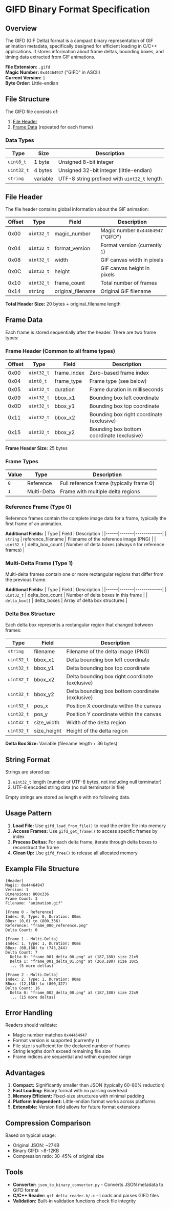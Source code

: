 # GIFD Binary Format Specification

## Overview

The GIFD (GIF Delta) format is a compact binary representation of GIF animation metadata, specifically designed for efficient loading in C/C++ applications. It stores information about frame deltas, bounding boxes, and timing data extracted from GIF animations.

**File Extension:** `.gifd`  
**Magic Number:** `0x44464947` ("GIFD" in ASCII)  
**Current Version:** `1`  
**Byte Order:** Little-endian  

## File Structure

The GIFD file consists of:
1. [File Header](#file-header)
2. [Frame Data](#frame-data) (repeated for each frame)

### Data Types

| Type | Size | Description |
|------|------|-------------|
| `uint8_t` | 1 byte | Unsigned 8-bit integer |
| `uint32_t` | 4 bytes | Unsigned 32-bit integer (little-endian) |
| `string` | variable | UTF-8 string prefixed with `uint32_t` length |

## File Header

The file header contains global information about the GIF animation:

| Offset | Type | Field | Description |
|--------|------|-------|-------------|
| 0x00 | `uint32_t` | magic_number | Magic number `0x44464947` ("GIFD") |
| 0x04 | `uint32_t` | format_version | Format version (currently `1`) |
| 0x08 | `uint32_t` | width | GIF canvas width in pixels |
| 0x0C | `uint32_t` | height | GIF canvas height in pixels |
| 0x10 | `uint32_t` | frame_count | Total number of frames |
| 0x14 | `string` | original_filename | Original GIF filename |

**Total Header Size:** 20 bytes + original_filename length

## Frame Data

Each frame is stored sequentially after the header. There are two frame types:

### Frame Header (Common to all frame types)

| Offset | Type | Field | Description |
|--------|------|-------|-------------|
| 0x00 | `uint32_t` | frame_index | Zero-based frame index |
| 0x04 | `uint8_t` | frame_type | Frame type (see below) |
| 0x05 | `uint32_t` | duration | Frame duration in milliseconds |
| 0x09 | `uint32_t` | bbox_x1 | Bounding box left coordinate |
| 0x0D | `uint32_t` | bbox_y1 | Bounding box top coordinate |
| 0x11 | `uint32_t` | bbox_x2 | Bounding box right coordinate (exclusive) |
| 0x15 | `uint32_t` | bbox_y2 | Bounding box bottom coordinate (exclusive) |

**Frame Header Size:** 25 bytes

### Frame Types

| Value | Type | Description |
|-------|------|-------------|
| `0` | Reference | Full reference frame (typically frame 0) |
| `1` | Multi-Delta | Frame with multiple delta regions |

### Reference Frame (Type 0)

Reference frames contain the complete image data for a frame, typically the first frame of an animation.

**Additional Fields:**
| Type | Field | Description |
|------|-------|-------------|
| `string` | reference_filename | Filename of the reference image (PNG) |
| `uint32_t` | delta_box_count | Number of delta boxes (always `0` for reference frames) |

### Multi-Delta Frame (Type 1)

Multi-delta frames contain one or more rectangular regions that differ from the previous frame.

**Additional Fields:**
| Type | Field | Description |
|------|-------|-------------|
| `uint32_t` | delta_box_count | Number of delta boxes in this frame |
| `delta_box[]` | delta_boxes | Array of delta box structures |

### Delta Box Structure

Each delta box represents a rectangular region that changed between frames:

| Type | Field | Description |
|------|-------|-------------|
| `string` | filename | Filename of the delta image (PNG) |
| `uint32_t` | bbox_x1 | Delta bounding box left coordinate |
| `uint32_t` | bbox_y1 | Delta bounding box top coordinate |
| `uint32_t` | bbox_x2 | Delta bounding box right coordinate (exclusive) |
| `uint32_t` | bbox_y2 | Delta bounding box bottom coordinate (exclusive) |
| `uint32_t` | pos_x | Position X coordinate within the canvas |
| `uint32_t` | pos_y | Position Y coordinate within the canvas |
| `uint32_t` | size_width | Width of the delta region |
| `uint32_t` | size_height | Height of the delta region |

**Delta Box Size:** Variable (filename length + 36 bytes)

## String Format

Strings are stored as:
1. `uint32_t` length (number of UTF-8 bytes, not including null terminator)
2. UTF-8 encoded string data (no null terminator in file)

Empty strings are stored as length `0` with no following data.

## Usage Pattern

1. **Load File:** Use `gifd_load_from_file()` to read the entire file into memory
2. **Access Frames:** Use `gifd_get_frame()` to access specific frames by index
3. **Process Deltas:** For each delta frame, iterate through delta boxes to reconstruct the frame
4. **Clean Up:** Use `gifd_free()` to release all allocated memory

## Example File Structure

```
[Header]
Magic: 0x44464947
Version: 1
Dimensions: 800x336
Frame Count: 3
Filename: "animation.gif"

[Frame 0 - Reference]
Index: 0, Type: 0, Duration: 80ms
BBox: (0,0) to (800,336)
Reference: "frame_000_reference.png"
Delta Count: 0

[Frame 1 - Multi-Delta]
Index: 1, Type: 1, Duration: 80ms
BBox: (60,180) to (745,244)
Delta Count: 7
  Delta 0: "frame_001_delta_00.png" at (187,180) size 21x9
  Delta 1: "frame_001_delta_01.png" at (260,180) size 10x5
  ... (5 more deltas)

[Frame 2 - Multi-Delta]
Index: 2, Type: 1, Duration: 80ms
BBox: (12,180) to (800,327)
Delta Count: 16
  Delta 0: "frame_002_delta_00.png" at (187,180) size 22x9
  ... (15 more deltas)
```

## Error Handling

Readers should validate:
- Magic number matches `0x44464947`
- Format version is supported (currently `1`)
- File size is sufficient for the declared number of frames
- String lengths don't exceed remaining file size
- Frame indices are sequential and within expected range

## Advantages

1. **Compact:** Significantly smaller than JSON (typically 60-80% reduction)
2. **Fast Loading:** Binary format with no parsing overhead
3. **Memory Efficient:** Fixed-size structures with minimal padding
4. **Platform Independent:** Little-endian format works across platforms
5. **Extensible:** Version field allows for future format extensions

## Compression Comparison

Based on typical usage:
- Original JSON: ~27KB
- Binary GIFD: ~8-12KB
- Compression ratio: 30-45% of original size

## Tools

- **Converter:** `json_to_binary_converter.py` - Converts JSON metadata to GIFD format
- **C/C++ Reader:** `gif_delta_reader.h/.c` - Loads and parses GIFD files
- **Validation:** Built-in validation functions check file integrity 
